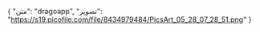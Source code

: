 {
  "متن": "dragoapp",
  "تصویر": "https://s19.picofile.com/file/8434979484/PicsArt_05_28_07_28_51.png"
}
